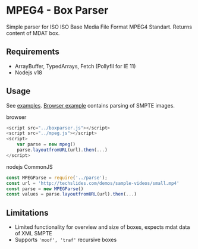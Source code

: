 # MPEG­4 - Box Parser

Simple parser for ISO ISO Base Media File Format MPEG­4 Standart. 
Returns content of MDAT box.

## Requirements

- ArrayBuffer, TypedArrays, Fetch (Pollyfil for IE 11)
- Nodejs v18

## Usage
See [examples](./examples/). [Browser example](./examples/index.html) contains parsing of SMPTE images.

browser
```javascript
<script src="../boxparser.js"></script>
<script src="../mpeg.js"></script>
<script>
    var parse = new mpeg()
    parse.layoutfromURL(url).then(...)
</script>
```

nodejs CommonJS
```javascript
const MPEGParse = require('../parse');
const url = 'http://techslides.com/demos/sample-videos/small.mp4'
const parse = new MPEGParse()
const values = parse.layoutfromURL(url).then(...)
```

## Limitations

- Limited functionality for overview and size of boxes, expects mdat data of XML SMPTE
- Supports `'moof', 'traf'` recursive boxes